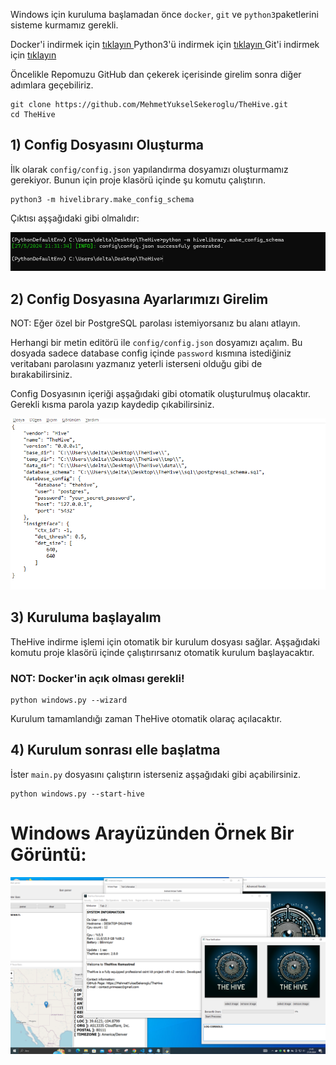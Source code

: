 




Windows için kuruluma başlamadan önce `docker`, `git` ve `python3`paketlerini sisteme kurmamız gerekli.


Docker'i indirmek için <a href="https://www.docker.com/products/docker-desktop/"> tıklayın </a>
Python3'ü indirmek için <a href="https://www.python.org/downloads/release/python-3110/"> tıklayın </a>
Git'i indirmek için <a href="https://git-scm.com/downloads"> tıklayın </a>


Öncelikle Repomuzu GitHub dan çekerek içerisinde girelim sonra diğer adımlara geçebiliriz.

```shell
git clone https://github.com/MehmetYukselSekeroglu/TheHive.git
cd TheHive
```


## 1) Config Dosyasını Oluşturma

İlk olarak `config/config.json` yapılandırma dosyamızı oluşturmamız gerekiyor. Bunun için proje klasörü içinde şu komutu çalıştırın.

```shell 
python3 -m hivelibrary.make_config_schema
```

Çıktısı aşşağıdaki gibi olmalıdır:

<img src="../img/windows_installing_1.png">



## 2) Config Dosyasına Ayarlarımızı Girelim 

NOT: Eğer özel bir PostgreSQL parolası istemiyorsanız bu alanı atlayın.

Herhangi bir metin editörü ile `config/config.json` dosyamızı açalım. Bu dosyada sadece database config içinde `password` kısmına istediğiniz veritabanı parolasını yazmanız yeterli isterseni olduğu gibi de bırakabilirsiniz.

Config Dosyasının içeriği aşşağıdaki gibi otomatik oluşturulmuş olacaktır. Gerekli kısma parola yazıp kaydedip çıkabilirsiniz.

<img src="../img/windows_installing_2.png">


## 3) Kuruluma başlayalım 

TheHive indirme işlemi için otomatik bir kurulum dosyası sağlar. Aşşağıdaki komutu proje klasörü içinde çalıştırırsanız otomatik kurulum başlayacaktır.

### NOT: Docker'in açık olması gerekli!

```shell 
python windows.py --wizard
```

Kurulum tamamlandığı zaman TheHive otomatik olaraç açılacaktır.



## 4) Kurulum sonrası elle başlatma

İster `main.py` dosyasını çalıştırın isterseniz aşşağıdaki gibi açabilirsiniz.

```shell
python windows.py --start-hive
```



# Windows Arayüzünden Örnek Bir Görüntü:


<img src="../img/temsil2.png">






